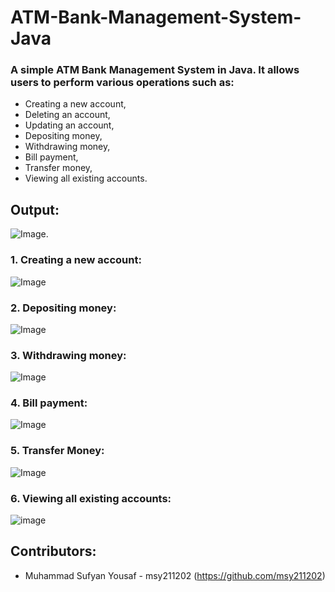 # ATM-Bank-Management-System-Java

### A simple ATM Bank Management System in Java. It allows users to perform various operations such as:
-  Creating a new account,
-  Deleting an account,
-  Updating an account,
-  Depositing money,
-  Withdrawing money,
-  Bill payment,
-  Transfer money,
-  Viewing all existing accounts.

## Output:
![Image](https://github.com/user-attachments/assets/1f65706a-b146-4d8f-a8e0-1aed90455398).

### 1. Creating a new account:
![Image](https://github.com/user-attachments/assets/fb43d6f2-29b3-4f3f-9c79-31f4fe9d0e31)

### 2. Depositing money:
![Image](https://github.com/user-attachments/assets/28ac2307-edf9-4146-b2f1-2b54167b7a55)

### 3. Withdrawing money:
![Image](https://github.com/user-attachments/assets/45e1c773-ff4a-4b0b-a279-fd089faa28ce)

### 4. Bill payment:
![Image](https://github.com/user-attachments/assets/c4f96ae7-37b8-444b-8d7b-5df719d4860e)

### 5. Transfer Money:
![Image](https://github.com/user-attachments/assets/c849bbff-08b3-40ce-b301-579f28267aec)

### 6. Viewing all existing accounts:
![image](https://github.com/user-attachments/assets/01c41222-bbca-4d02-9a4e-900a80217747)

## Contributors:
-  Muhammad Sufyan Yousaf - msy211202 (https://github.com/msy211202)
